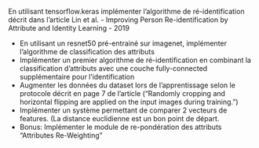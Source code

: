 En utilisant tensorflow.keras implémenter l’algorithme de ré-identification décrit dans l’article Lin et al. - Improving Person Re-identification by Attribute and Identity Learning - 2019
- En utilisant un resnet50 pré-entrainé sur imagenet, implémenter l’algorithme de classification des attributs
- Implémenter un premier algorithme de ré-identification en combinant la classification d’attributs avec une couche fully-connected supplémentaire pour l’identification
- Augmenter les données du dataset lors de l’apprentissage selon le protocole décrit en page 7 de l’article (“Randomly cropping and horizontal flipping are applied on the input images during training.”)
- Implémenter un système permettant de comparer 2 vecteurs de features. (La distance euclidienne est un bon point de départ.
- Bonus: Implémenter le module de re-pondération des attributs “Attributes Re-Weighting”
